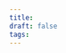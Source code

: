 ```yaml
---
title: 
draft: false
tags:
---
```

 
<script src="https://giscus.app/client.js"
        data-repo="Rezillique/my-notes"
        data-repo-id="R_kgDONjvPNw"
        data-category="Announcements"
        data-category-id="DIC_kwDONjvPN84ClpQq"
        data-mapping="pathname"
        data-strict="0"
        data-reactions-enabled="1"
        data-emit-metadata="0"
        data-input-position="bottom"
        data-theme="dark"
        data-lang="en"
        crossorigin="anonymous"
        async>
</script>